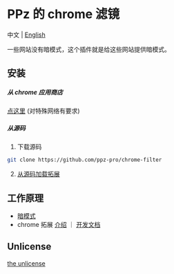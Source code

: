 # PPz 的 chrome 滤镜
中文 | [English](./readme.md)

一些网站没有暗模式，这个插件就是给这些网站提供暗模式。

## 安装
##### 从 chrome 应用商店
[点这里](https://chromewebstore.google.com/detail/hijebeohkblbdbfmmllpfgneocfhmlao) (对特殊网络有要求)

##### 从源码
1. 下载源码
``` bash
git clone https://github.com/ppz-pro/chrome-filter
```

2. [从源码加载拓展](https://developer.chrome.com/docs/extensions/mv3/getstarted/development-basics/#load-unpacked)

## 工作原理
+ [暗模式](https://developer.mozilla.org/en-US/docs/Web/CSS/filter)
+ chrome 拓展 [介绍](https://developer.chrome.com/docs/extensions/mv3/getstarted/) ｜ [开发文档](https://developer.chrome.com/docs/extensions/mv3/)

## Unlicense
[the unlicense](https://unlicense.org)
